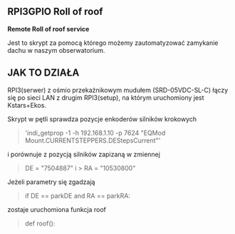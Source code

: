 ## RPI3GPIO Roll of roof
**Remote Roll of roof service**

Jest to skrypt za pomocą którego możemy zautomatyzować zamykanie dachu
w naszym obserwatorium.

## JAK TO DZIAŁA

RPI3(serwer) z ośmio przekaźnikowym mudułem (SRD-05VDC-SL-C) łączy się po sieci LAN z drugim RPI3(setup), na którym uruchomiony
jest Kstars+Ekos. 

Skrypt w pętli sprawdza pozycje enkoderów silników krokowych
> 'indi_getprop -1 -h 192.168.1.10 -p 7624 "EQMod Mount.CURRENTSTEPPERS.DEStepsCurrent"'

i porównuje z pozycją silników zapizaną w zmiennej
> DE = "7504887"   i   > RA = "10530800"

Jeżeli parametry się zgadzają
> if DE == parkDE and RA == parkRA:

zostaje uruchomiona funkcja roof
> def roof():
